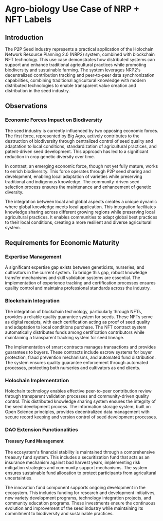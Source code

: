 # Agro-biology Use Case of NRP + NFT Labels

## Introduction

The P2P Seed industry represents a practical application of the Holochain Network Resource Planning 2.0 (NRP2) system, combined with blockchain NFT technology. This use case demonstrates how distributed systems can support and enhance traditional agricultural practices while promoting biodiversity and sustainable farming. The system leverages NRP2's decentralized contribution tracking and peer-to-peer data synchronization capabilities, combining traditional agricultural knowledge with modern distributed technologies to enable transparent value creation and distribution in the seed industry.

## Observations

### Economic Forces Impact on Biodiversity

The seed industry is currently influenced by two opposing economic forces. The first force, represented by Big Agro, actively contributes to the destruction of biodiversity through centralized control of seed quality and adaptation to local conditions, standardization of agricultural practices, and patent-driven seed development. This approach has led to a significant reduction in crop genetic diversity over time.

In contrast, an emerging economic force, though not yet fully mature, works to enrich biodiversity. This force operates through P2P seed sharing and development, enabling local adaptation of varieties while preserving traditional and indigenous knowledge. The community-driven seed selection process ensures the maintenance and enhancement of genetic diversity.

The integration between local and global aspects creates a unique dynamic where global knowledge meets local application. This integration facilitates knowledge sharing across different growing regions while preserving local agricultural practices. It enables communities to adapt global best practices to their local conditions, creating a more resilient and diverse agricultural system.

## Requirements for Economic Maturity

### Expertise Management
A significant expertise gap exists between geneticists, nurseries, and cultivators in the current system. To bridge this gap, robust knowledge transfer mechanisms and skill validation systems are essential. The implementation of experience tracking and certification processes ensures quality control and maintains professional standards across the industry.

### Blockchain Integration
The integration of blockchain technology, particularly through NFTs, provides a reliable quality guarantee system for seeds. These NFTs serve as digital receipts, with each certification acting as proof of seed quality and adaptation to local conditions purchase. The NFT contract system automatically distributes funds among certification contributors while maintaining a transparent tracking system for seed lineage.

The implementation of smart contracts manages transactions and provides guarantees to buyers. These contracts include escrow systems for buyer protection, fraud prevention mechanisms, and automated fund distribution. The system ensures quality guarantee enforcement through automated processes, protecting both nurseries and cultivators as end clients.

### Holochain Implementation
Holochain technology enables effective peer-to-peer contribution review through transparent validation processes and community-driven quality control. This distributed knowledge sharing system ensures the integrity of the seed development process. The information storage system, built on Open Science principles, provides decentralized data management with secure record keeping and version control of seed development processes.

### DAO Extension Functionalities

#### Treasury Fund Management
The ecosystem's financial stability is maintained through a comprehensive treasury fund system. This includes a securitization fund that acts as an insurance mechanism against bad harvest years, implementing risk mitigation strategies and community support mechanisms. The system ensures sustainable fund allocation to protect participants from agricultural uncertainties.

The innovation fund component supports ongoing development in the ecosystem. This includes funding for research and development initiatives, new variety development programs, technology integration projects, and community education programs. These investments ensure the continuous evolution and improvement of the seed industry while maintaining its commitment to biodiversity and sustainable practices.
